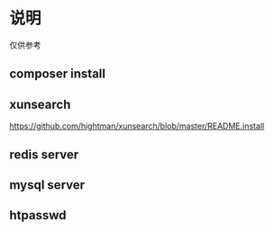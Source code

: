 # 说明
仅供参考
## composer install
## xunsearch
https://github.com/hightman/xunsearch/blob/master/README.install
## redis server
## mysql server
## htpasswd
